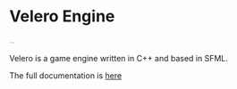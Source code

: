 # Velero Engine

<img src="docs/logo_long.jpg" alt="logo" width="10cm">

Velero is a game engine written in C++ and based in SFML.

The full documentation is [here](https://codedocs.xyz/MiguelMJ/Velero-Engine/)
